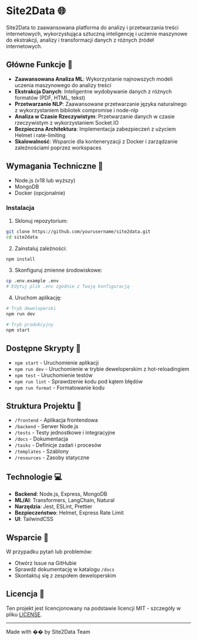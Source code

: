 # Site2Data 🌐

Site2Data to zaawansowana platforma do analizy i przetwarzania treści internetowych, wykorzystująca sztuczną inteligencję i uczenie maszynowe do ekstrakcji, analizy i transformacji danych z różnych źródeł internetowych.

## Główne Funkcje 🌟

- **Zaawansowana Analiza ML**: Wykorzystanie najnowszych modeli uczenia maszynowego do analizy treści
- **Ekstrakcja Danych**: Inteligentne wydobywanie danych z różnych formatów (PDF, HTML, tekst)
- **Przetwarzanie NLP**: Zaawansowane przetwarzanie języka naturalnego z wykorzystaniem bibliotek compromise i node-nlp
- **Analiza w Czasie Rzeczywistym**: Przetwarzanie danych w czasie rzeczywistym z wykorzystaniem Socket.IO
- **Bezpieczna Architektura**: Implementacja zabezpieczeń z użyciem Helmet i rate-limiting
- **Skalowalność**: Wsparcie dla konteneryzacji z Docker i zarządzanie zależnościami poprzez workspaces

## Wymagania Techniczne 🔧

- Node.js (v18 lub wyższy)
- MongoDB
- Docker (opcjonalnie)

### Instalacja

1. Sklonuj repozytorium:
```bash
git clone https://github.com/yourusername/site2data.git
cd site2data
```

2. Zainstaluj zależności:
```bash
npm install
```

3. Skonfiguruj zmienne środowiskowe:
```bash
cp .env.example .env
# Edytuj plik .env zgodnie z Twoją konfiguracją
```

4. Uruchom aplikację:
```bash
# Tryb deweloperski
npm run dev

# Tryb produkcyjny
npm start
```

## Dostępne Skrypty 📜

- `npm start` - Uruchomienie aplikacji
- `npm run dev` - Uruchomienie w trybie deweloperskim z hot-reloadingiem
- `npm test` - Uruchomienie testów
- `npm run lint` - Sprawdzenie kodu pod kątem błędów
- `npm run format` - Formatowanie kodu

## Struktura Projektu 📁

- `/frontend` - Aplikacja frontendowa
- `/backend` - Serwer Node.js
- `/tests` - Testy jednostkowe i integracyjne
- `/docs` - Dokumentacja
- `/tasks` - Definicje zadań i procesów
- `/templates` - Szablony
- `/resources` - Zasoby statyczne

## Technologie 💻

- **Backend**: Node.js, Express, MongoDB
- **ML/AI**: Transformers, LangChain, Natural
- **Narzędzia**: Jest, ESLint, Prettier
- **Bezpieczeństwo**: Helmet, Express Rate Limit
- **UI**: TailwindCSS

## Wsparcie 💬

W przypadku pytań lub problemów:
- Otwórz Issue na GitHubie
- Sprawdź dokumentację w katalogu `/docs`
- Skontaktuj się z zespołem deweloperskim

## Licencja 📄

Ten projekt jest licencjonowany na podstawie licencji MIT - szczegóły w pliku [LICENSE](LICENSE).

---

Made with �� by Site2Data Team
